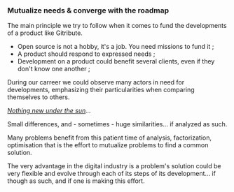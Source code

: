 ### Mutualize needs  & converge with the roadmap

The main principle we try to follow when it comes to fund the developments of a product like Gitribute.

- Open source is not a hobby, it's a job. You need missions to fund it ;
- A product should respond to expressed needs ;
- Development on a product could benefit several clients, even if they don't know one another ;

During our carreer we could observe many actors in need for developments, emphasizing their particularities when comparing themselves to others. 

_[Nothing new under the sun](https://fr.wikipedia.org/wiki/Narcissisme_des_petites_diff%C3%A9rences-)..._

Small differences, and - sometimes - huge similarities... if analyzed as such.

Many problems benefit from this patient time of analysis, factorization, optimisation that is the effort to mutualize problems to find a common solution.

The very advantage in the digital industry is a problem's solution could be very flexible and evolve through each of its steps of its development... if though as such, and if one is making this effort.
